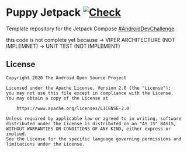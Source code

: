 # Puppy Jetpack [![Check](https://github.com/BAndersonMatjik/PupyJetpackCompose/actions/workflows/Check.yaml/badge.svg?branch=main)](https://github.com/BAndersonMatjik/PupyJetpackCompose/actions/workflows/Check.yaml)

Template repository for the Jetpack Compose [#AndroidDevChallenge](https://developer.android.com/dev-challenge).

this code is not complete yet because
-> VIPER ARCHITECTURE (NOT IMPLEMNET)
-> UNIT TEST (NOT IMPLEMENT)


## License
```
Copyright 2020 The Android Open Source Project

Licensed under the Apache License, Version 2.0 (the "License");
you may not use this file except in compliance with the License.
You may obtain a copy of the License at

    https://www.apache.org/licenses/LICENSE-2.0

Unless required by applicable law or agreed to in writing, software
distributed under the License is distributed on an "AS IS" BASIS,
WITHOUT WARRANTIES OR CONDITIONS OF ANY KIND, either express or implied.
See the License for the specific language governing permissions and
limitations under the License.
```
